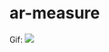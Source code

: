 # ar-measure

Gif:
![](https://github.com/frank-1992/ar-measure/blob/main/RPReplay_Final1735891789.gif)
